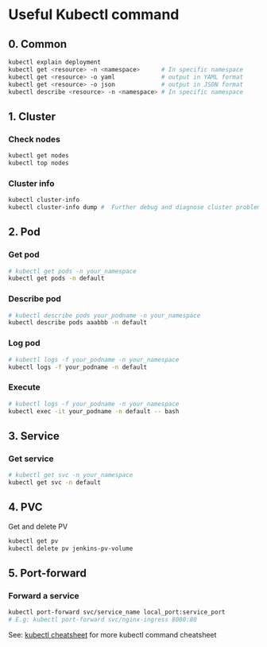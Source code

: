 # Useful Kubectl command

## 0. Common

```bash
kubectl explain deployment
kubectl get <resource> -n <namespace>      # In specific namespace
kubectl get <resource> -o yaml             # output in YAML format
kubectl get <resource> -o json             # output in JSON format
kubectl describe <resource> -n <namespace> # In specific namespace
```

## 1. Cluster

### Check nodes

```bash
kubectl get nodes
kubectl top nodes
```

### Cluster info

```bash
kubectl cluster-info
kubectl cluster-info dump #  Further debug and diagnose cluster problems
```

## 2. Pod

### Get pod

```bash
# kubectl get pods -n your_namespace
kubectl get pods -n default
```

### Describe pod

```bash
# kubectl describe pods your_podname -n your_namespace
kubectl describe pods aaabbb -n default
```

### Log pod

```bash
# kubectl logs -f your_podname -n your_namespace
kubectl logs -f your_podname -n default
```

### Execute

```bash
# kubectl logs -f your_podname -n your_namespace
kubectl exec -it your_podname -n default -- bash
```

## 3. Service

### Get service

```bash
# kubectl get svc -n your_namespace
kubectl get svc -n default
```

## 4. PVC

Get and delete PV

```bash
kubectl get pv
kubectl delete pv jenkins-pv-volume
```

## 5. Port-forward

### Forward a service

```bash
kubectl port-forward svc/service_name local_port:service_port
# E.g: kubectl port-forward svc/nginx-ingress 8080:80
```

See: [kubectl cheatsheet](https://kubernetes.io/docs/reference/kubectl/quick-reference/) for more kubectl command cheatsheet
